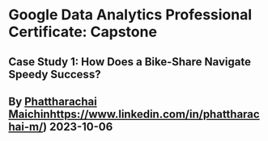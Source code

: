 # Google Data Analytics Professional Certificate: Capstone
## Case Study 1: How Does a Bike-Share Navigate Speedy Success?
By [Phattharachai Maichin](https://www.linkedin.com/in/phattharachai-m/)https://www.linkedin.com/in/phattharachai-m/)
2023-10-06
------------
